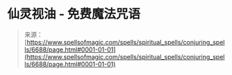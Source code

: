 <!--yml

category: 未分类

date: 2024-06-12 18:41:24

-->

# 仙灵视油 - 免费魔法咒语

> 来源：[https://www.spellsofmagic.com/spells/spiritual_spells/conjuring_spells/6688/page.html#0001-01-01](https://www.spellsofmagic.com/spells/spiritual_spells/conjuring_spells/6688/page.html#0001-01-01)
